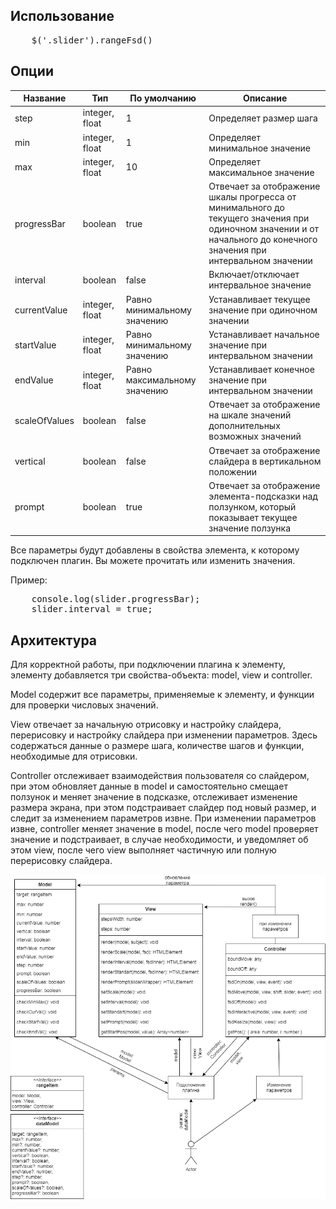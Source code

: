 <h2>Использование</h2>
<pre>
    $('.slider').rangeFsd()
</pre>

<h2>Опции</h2>

<table>
    <thead>
    <tr>
        <th>Название</th>
        <th>Тип</th>
        <th>По умолчанию</th>
        <th>Описание</th>
    </tr>
    </thead>
    <tbody>
    <tr>
        <td>step</td>
        <td>integer, float</td>
        <td>1</td>
        <td>Определяет размер шага</td>
    </tr>
    <tr>
        <td>min</td>
        <td>integer, float</td>
        <td>1</td>
        <td>Определяет минимальное значение</td>
    </tr>
    <tr>
        <td>max</td>
        <td>integer, float</td>
        <td>10</td>
        <td>Определяет максимальное значение</td>
    </tr>
    <tr>
        <td>progressBar</td>
        <td>boolean</td>
        <td>true</td>
        <td>Отвечает за отображение шкалы прогресса от минимального до текущего значения при одиночном значении и от начального до конечного значения при интервальном значении</td>
    </tr>
    <tr>
        <td>interval</td>
        <td>boolean</td>
        <td>false</td>
        <td>Включает/отключает интервальное значение</td>
    </tr>
    <tr>
        <td>currentValue</td>
        <td>integer, float</td>
        <td>Равно минимальному значению</td>
        <td>Устанавливает текущее значение при одиночном значении</td>
    </tr>
    <tr>
        <td>startValue</td>
        <td>integer, float</td>
        <td>Равно минимальному значению</td>
        <td>Устанавливает начальное значение при интервальном значении</td>
    </tr>
    <tr>
        <td>endValue</td>
        <td>integer, float</td>
        <td>Равно максимальному значению</td>
        <td>Устанавливает конечное значение при интервальном значении</td>
    </tr>
    <tr>
        <td>scaleOfValues</td>
        <td>boolean</td>
        <td>false</td>
        <td>Отвечает за отображение на шкале значений дополнительных возможных значений</td>
    </tr>
    <tr>
        <td>vertical</td>
        <td>boolean</td>
        <td>false</td>
        <td>Отвечает за отображение слайдера в вертикальном положении</td>
    </tr>
    <tr>
        <td>prompt</td>
        <td>boolean</td>
        <td>true</td>
        <td>Отвечает за отображение элемента-подсказки над ползунком, который показывает текущее значение ползунка</td>
    </tr>
    </tbody>
</table>

<p>Все параметры будут добавлены в свойства элемента, к которому подключен плагин. Вы можете прочитать или изменить значения.</p>
<p>Пример:</p>
<pre>
    console.log(slider.progressBar);
    slider.interval = true;
</pre>

<h2>Архитектура</h2>

<p>Для корректной работы, при подключении плагина к элементу, элементу добавляется три свойства-объекта: model, view и controller.</p>

<p>Model содержит все параметры, применяемые к элементу, и функции для проверки числовых значений.</p>

<p>View отвечает за начальную отрисовку и настройку слайдера, перерисовку и настройку слайдера при изменении параметров. Здесь содержаться данные о размере шага, количестве шагов и функции, необходимые для отрисовки.</p>

<p>Controller отслеживает взаимодействия пользователя со слайдером, при этом обновляет данные в model и самостоятельно смещает ползунок и меняет значение в подсказке, отслеживает изменение размера экрана, при этом подстраивает слайдер под новый размер, и следит за изменением параметров извне. При изменении параметров извне, controller меняет значение в model, после чего model проверяет значение и подстраивает, в случае необходимости, и уведомляет об этом view, после чего view выполняет частичную или полную перерисовку слайдера.</p>

<img src="./diagram.png" alt="UML">